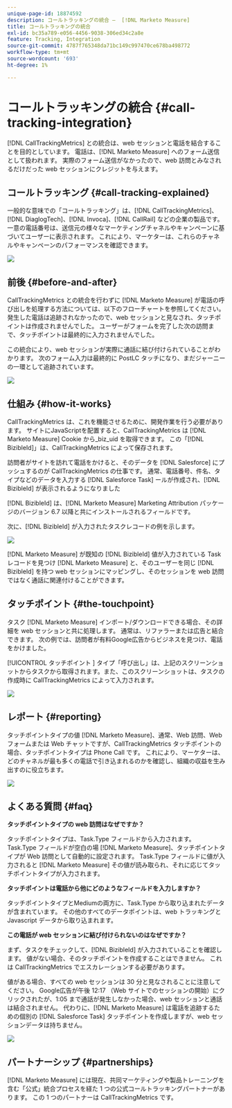 ```yaml
---
unique-page-id: 18874592
description: コールトラッキングの統合 –  [!DNL Marketo Measure]
title: コールトラッキングの統合
exl-id: bc35a789-e056-4456-9038-306ed34c2a8e
feature: Tracking, Integration
source-git-commit: 4787f765348da71bc149c997470ce678ba498772
workflow-type: tm+mt
source-wordcount: '693'
ht-degree: 1%

---
```


# コールトラッキングの統合 {#call-tracking-integration}

[!DNL CallTrackingMetrics] との統合は、web セッションと電話を結合することを目的としています。 電話は、[!DNL Marketo Measure] へのフォーム送信として扱われます。 実際のフォーム送信がなかったので、web 訪問とみなされるだけだった web セッションにクレジットを与えます。

## コールトラッキング {#call-tracking-explained}

一般的な意味での「コールトラッキング」は、[!DNL CallTrackingMetrics]、[!DNL DiaglogTech]、[!DNL Invoca]、[!DNL CallRail] などの企業の製品です。 一意の電話番号は、送信元の様々なマーケティングチャネルやキャンペーンに基づいてユーザーに表示されます。 これにより、マーケターは、これらのチャネルやキャンペーンのパフォーマンスを確認できます。

![](assets/1.png)

## 前後 {#before-and-after}

CallTrackingMetrics との統合を行わずに [!DNL Marketo Measure] が電話の呼び出しを処理する方法については、以下のフローチャートを参照してください。 発生した電話は追跡されなかったので、web セッションと見なされ、タッチポイントは作成されませんでした。 ユーザーがフォームを完了した次の訪問まで、タッチポイントは最終的に入力されませんでした。

この統合により、web セッションが実際に通話に結び付けられていることがわかります。 次のフォーム入力は最終的に PostLC タッチになり、まだジャーニーの一環として追跡されています。

![](assets/2.png)

## 仕組み {#how-it-works}

CallTrackingMetrics は、これを機能させるために、開発作業を行う必要があります。 サイトにJavaScriptを配置すると、CallTrackingMetrics は [!DNL Marketo Measure] Cookie から_biz_uid を取得できます。 この「[!DNL BizibleId]」は、CallTrackingMetrics によって保存されます。

訪問者がサイトを訪れて電話をかけると、そのデータを [!DNL Salesforce] にプッシュするのが CallTrackingMetrics の仕事です。  通常、電話番号、件名、タイプなどのデータを入力する [!DNL Salesforce Task] ールが作成され、[!DNL BizibleId] が表示されるようになりました

[!DNL BizibleId] は、[!DNL Marketo Measure] Marketing Attribution パッケージのバージョン 6.7 以降と共にインストールされるフィールドです。

次に、[!DNL BizibleId] が入力されたタスクレコードの例を示します。

![](assets/3.png)

[!DNL Marketo Measure] が既知の [!DNL BizibleId] 値が入力されている Task レコードを見つけ [!DNL Marketo Measure] と、そのユーザーを同じ [!DNL BizibleId] を持つ web セッションにマッピングし、そのセッションを web 訪問ではなく通話に関連付けることができます。

## タッチポイント {#the-touchpoint}

タスク [!DNL Marketo Measure] インポート/ダウンロードできる場合、その詳細を web セッションと共に処理します。 通常は、リファラーまたは広告と結合できます。 次の例では、訪問者が有料Google広告からビジネスを見つけ、電話をかけました。

[!UICONTROL  タッチポイント ] タイプ「呼び出し」は、上記のスクリーンショットからタスクから取得されます。また、このスクリーンショットは、タスクの作成時に CallTrackingMetrics によって入力されます。

![](assets/4.png)

## レポート {#reporting}

タッチポイントタイプの値 [!DNL Marketo Measure]、通常、Web 訪問、Web フォームまたは Web チャットですが、CallTrackingMetrics タッチポイントの場合、タッチポイントタイプは Phone Call です。 これにより、マーケターは、どのチャネルが最も多くの電話で引き込まれるのかを確認し、組織の収益を生み出すのに役立ちます。

![](assets/5.png)

## よくある質問 {#faq}

**タッチポイントタイプの web 訪問はなぜですか？**

タッチポイントタイプは、Task.Type フィールドから入力されます。 Task.Type フィールドが空白の場 [!DNL Marketo Measure]、タッチポイントタイプが Web 訪問として自動的に設定されます。 Task.Type フィールドに値が入力されると [!DNL Marketo Measure] その値が読み取られ、それに応じてタッチポイントタイプが入力されます。

**タッチポイントは電話から他にどのようなフィールドを入力しますか？**

タッチポイントタイプとMediumの両方に、Task.Type から取り込まれたデータが含まれています。 その他のすべてのデータポイントは、web トラッキングと Javascript データから取り込まれます。

**この電話が web セッションに結び付けられないのはなぜですか？**

まず、タスクをチェックして、[!DNL BizibleId] が入力されていることを確認します。 値がない場合、そのタッチポイントを作成することはできません。 これは CallTrackingMetrics でエスカレーションする必要があります。

値がある場合、すべての web セッションは 30 分と見なされることに注意してください。 Google広告が午後 12:17 （Web サイトでのセッションの開始）にクリックされたが、1:05 まで通話が発生しなかった場合、web セッションと通話は結合されません。 代わりに、[!DNL Marketo Measure] は電話を追跡するための個別の [!DNL Salesforce Task] タッチポイントを作成しますが、web セッションデータは持ちません。

![](assets/6.png)

## パートナーシップ {#partnerships}

[!DNL Marketo Measure] には現在、共同マーケティングや製品トレーニングを含む「公式」統合プロセスを経た 1 つの公式コールトラッキングパートナーがあります。 この 1 つのパートナーは CallTrackingMetrics です。

